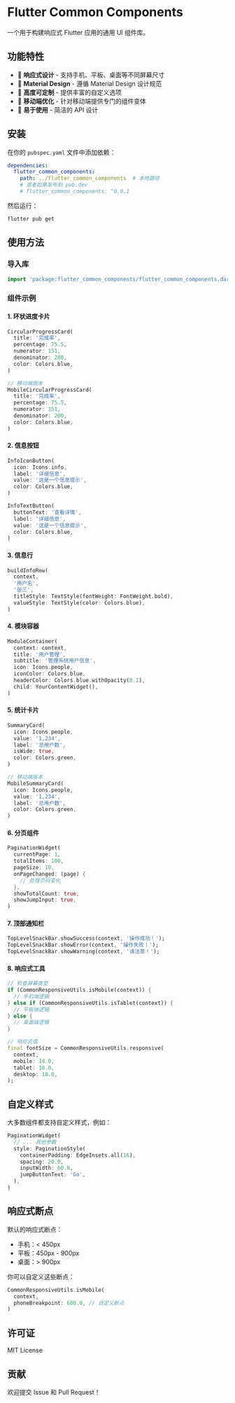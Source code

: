 # Flutter Common Components

一个用于构建响应式 Flutter 应用的通用 UI 组件库。

## 功能特性

- 🎯 **响应式设计** - 支持手机、平板、桌面等不同屏幕尺寸
- 🎨 **Material Design** - 遵循 Material Design 设计规范
- 🔧 **高度可定制** - 提供丰富的自定义选项
- 📱 **移动端优化** - 针对移动端提供专门的组件变体
- 🚀 **易于使用** - 简洁的 API 设计

## 安装

在你的 `pubspec.yaml` 文件中添加依赖：

```yaml
dependencies:
  flutter_common_components:
    path: ../flutter_common_components  # 本地路径
    # 或者如果发布到 pub.dev
    # flutter_common_components: ^0.0.1
```

然后运行：

```bash
flutter pub get
```

## 使用方法

### 导入库

```dart
import 'package:flutter_common_components/flutter_common_components.dart';
```

### 组件示例

#### 1. 环状进度卡片

```dart
CircularProgressCard(
  title: '完成率',
  percentage: 75.5,
  numerator: 151,
  denominator: 200,
  color: Colors.blue,
)

// 移动端版本
MobileCircularProgressCard(
  title: '完成率',
  percentage: 75.5,
  numerator: 151,
  denominator: 200,
  color: Colors.blue,
)
```

#### 2. 信息按钮

```dart
InfoIconButton(
  icon: Icons.info,
  label: '详细信息',
  value: '这是一个信息提示',
  color: Colors.blue,
)

InfoTextButton(
  buttonText: '查看详情',
  label: '详细信息',
  value: '这是一个信息提示',
  color: Colors.blue,
)
```

#### 3. 信息行

```dart
buildInfoRow(
  context,
  '用户名',
  '张三',
  titleStyle: TextStyle(fontWeight: FontWeight.bold),
  valueStyle: TextStyle(color: Colors.blue),
)
```

#### 4. 模块容器

```dart
ModuleContainer(
  context: context,
  title: '用户管理',
  subtitle: '管理系统用户信息',
  icon: Icons.people,
  iconColor: Colors.blue,
  headerColor: Colors.blue.withOpacity(0.1),
  child: YourContentWidget(),
)
```

#### 5. 统计卡片

```dart
SummaryCard(
  icon: Icons.people,
  value: '1,234',
  label: '总用户数',
  isWide: true,
  color: Colors.green,
)

// 移动端版本
MobileSummaryCard(
  icon: Icons.people,
  value: '1,234',
  label: '总用户数',
  color: Colors.green,
)
```

#### 6. 分页组件

```dart
PaginationWidget(
  currentPage: 1,
  totalItems: 100,
  pageSize: 10,
  onPageChanged: (page) {
    // 处理页码变化
  },
  showTotalCount: true,
  showJumpInput: true,
)
```

#### 7. 顶部通知栏

```dart
TopLevelSnackBar.showSuccess(context, '操作成功！');
TopLevelSnackBar.showError(context, '操作失败！');
TopLevelSnackBar.showWarning(context, '请注意！');
```

#### 8. 响应式工具

```dart
// 检查屏幕类型
if (CommonResponsiveUtils.isMobile(context)) {
  // 手机端逻辑
} else if (CommonResponsiveUtils.isTablet(context)) {
  // 平板端逻辑
} else {
  // 桌面端逻辑
}

// 响应式值
final fontSize = CommonResponsiveUtils.responsive(
  context,
  mobile: 14.0,
  tablet: 16.0,
  desktop: 18.0,
);
```

## 自定义样式

大多数组件都支持自定义样式，例如：

```dart
PaginationWidget(
  // ... 其他参数
  style: PaginationStyle(
    containerPadding: EdgeInsets.all(16),
    spacing: 20.0,
    inputWidth: 60.0,
    jumpButtonText: 'Go',
  ),
)
```

## 响应式断点

默认的响应式断点：
- 手机：< 450px
- 平板：450px - 900px  
- 桌面：> 900px

你可以自定义这些断点：

```dart
CommonResponsiveUtils.isMobile(
  context,
  phoneBreakpoint: 600.0, // 自定义断点
)
```

## 许可证

MIT License

## 贡献

欢迎提交 Issue 和 Pull Request！